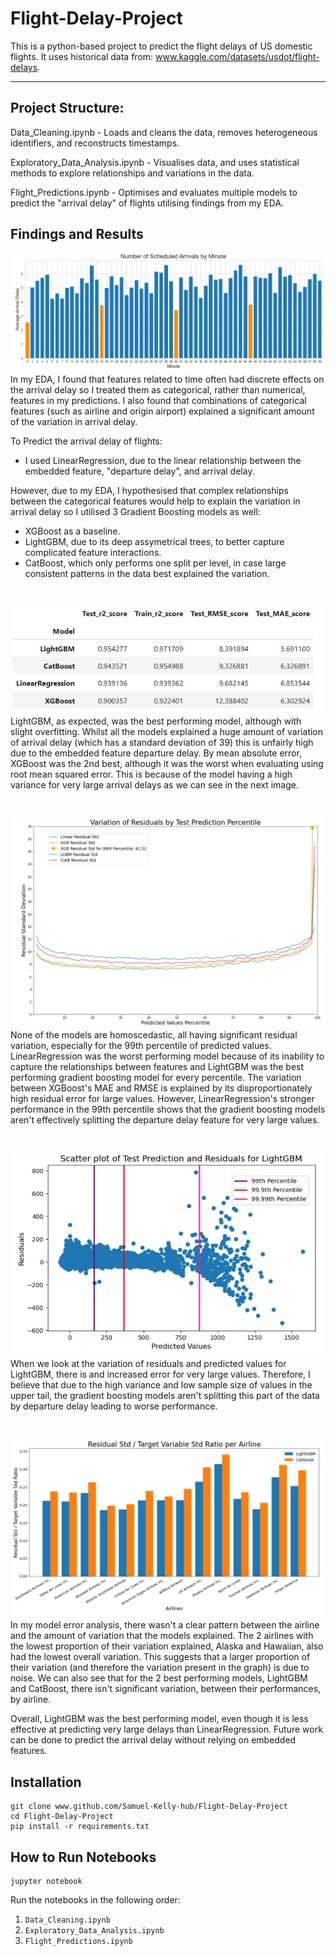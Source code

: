 ﻿# Flight-Delay-Project

This is a python-based project to predict the flight delays of US domestic flights.  It uses historical data from: www.kaggle.com/datasets/usdot/flight-delays.
***
## Project Structure:
Data_Cleaning.ipynb - Loads and cleans the data, removes heterogeneous identifiers, and reconstructs timestamps.

Exploratory_Data_Analysis.ipynb - Visualises data, and uses statistical methods to explore relationships and variations in the data.

Flight_Predictions.ipynb - Optimises and evaluates multiple models to predict the "arrival delay" of flights utilising findings from my EDA.

## Findings and Results
![EDA of Target Variable (Arrival Delay)](images/Flight_Delay_Predictions_Pic5.png) <br>
In my EDA, I found that features related to time often had discrete effects on the arrival delay so I treated them as categorical, rather than numerical, features in my predictions.  I also found that combinations of categorical features (such as airline and origin airport) explained a significant amount of the variation in arrival delay.

To Predict the arrival delay of flights:
- I used LinearRegression, due to the linear relationship between the embedded feature, "departure delay", and arrival delay.

However, due to my EDA, I hypothesised that complex relationships between the categorical features would help to explain the variation in arrival delay so I utilised 3 Gradient Boosting models as well:

- XGBoost as a baseline.
- LightGBM, due to its deep assymetrical trees, to better capture complicated feature interactions.
- CatBoost, which only performs one split per level, in case large consistent patterns in the data best explained the variation.<br>

<br>

![Table Comparison of ML Models](images/Flight_Delay_Predictions_Pic4.png) <br>
LightGBM, as expected, was the best performing model, although with slight overfitting.  Whilst all the models explained a huge amount of variation of arrival delay (which has a standard deviation of 39) this is unfairly high due to the embedded feature departure delay.  By mean absolute error, XGBoost was the 2nd best, although it was the worst when evaluating using root mean squared error.  This is because of the model having a high variance for very large arrival delays as we can see in the next image.<br>

<br>

![Comparison by Percentile of Models](images/Flight_Delay_Predictions_Pic2.png) <br>
None of the models are homoscedastic, all having significant residual variation, especially for the 99th percentile of predicted values.  LinearRegression was the worst performing model because of its inability to capture the relationships between features and LightGBM was the best performing gradient boosting model for every percentile.  The variation between XGBoost's MAE and RMSE is explained by its disproportionately high residual error for large values.  However, LinearRegression's stronger performance in the 99th percentile shows that the gradient boosting models aren't effectively splitting the departure delay feature for very large values.<br>

<br>

![Scatter plot of Residuals and Predicted Values](images/Flight_Delay_Predictions_Pic6.png)<br>
When we look at the variation of residuals and predicted values for LightGBM, there is and increased error for very large values.  Therefore, I believe that due to the high variance and low sample size of values in the upper tail, the gradient boosting models aren't splitting this part of the data by departure delay leading to worse performance.<br>

<br>

![Model Error Analysis](images/Flight_Delay_Predictions_Pic3.png)<br>
In my model error analysis, there wasn't a clear pattern between the airline and the amount of variation that the models explained.  The 2 airlines with the lowest proportion of their variation explained, Alaska and Hawaiian, also had the lowest overall variation.  This suggests that a larger proportion of their variation (and therefore the variation present in the graph) is due to noise.  We can also see that for the 2 best performing models, LightGBM and CatBoost, there isn't significant variation, between their performances, by airline.

Overall, LightGBM was the best performing model, even though it is less effective at predicting very large delays than LinearRegression.  Future work can be done to predict the arrival delay without relying on embedded features.

## Installation
```
git clone www.github.com/Samuel-Kelly-hub/Flight-Delay-Project
cd Flight-Delay-Project
pip install -r requirements.txt
```
## How to Run Notebooks
```
jupyter notebook
```
Run the notebooks in the following order:
1. `Data_Cleaning.ipynb`
2. `Exploratory_Data_Analysis.ipynb`
3. `Flight_Predictions.ipynb`
